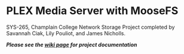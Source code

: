 # PLEX Media Server with MooseFS
SYS-265, Champlain College Network Storage Project completed by Savannah Ciak, Lily Pouliot, and James Nicholls. 

***Please see the [wiki page](https://github.com/JNicholls2026/SYS-265-PLEX-Media-Server-with-MooseFS/wiki) for project documentation***

